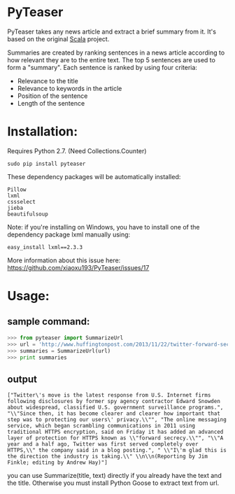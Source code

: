 PyTeaser
========

PyTeaser takes any news article and extract a brief summary from it. It's based on the original [Scala](https://github.com/MojoJolo/textteaser) project.


Summaries are created by ranking sentences in a news article according to how relevant they are to the entire text. The top 5 sentences are used to form a "summary". Each sentence is ranked by using four criteria:

- Relevance to the title
- Relevance to keywords in the article
- Position of the sentence
- Length of the sentence


# Installation:
Requires Python 2.7. (Need Collections.Counter)
```
sudo pip install pyteaser
```

These dependency packages will be automatically installed:
```
Pillow
lxml
cssselect
jieba
beautifulsoup
```
Note: if you're installing on Windows, you have to install one of the dependency package lxml manually using:

```
easy_install lxml==2.3.3
```

More information about this issue here: https://github.com/xiaoxu193/PyTeaser/issues/17


# Usage:
## sample command:
```Python
>>> from pyteaser import SummarizeUrl
>>> url = 'http://www.huffingtonpost.com/2013/11/22/twitter-forward-secrecy_n_4326599.html'
>>> summaries = SummarizeUrl(url)
>>> print summaries

```

## output
```
["Twitter\'s move is the latest response from U.S. Internet firms following disclosures by former spy agency contractor Edward Snowden about widespread, classified U.S. government surveillance programs.", "\\"Since then, it has become clearer and clearer how important that step was to protecting our users\' privacy.\\"", "The online messaging service, which began scrambling communications in 2011 using traditional HTTPS encryption, said on Friday it has added an advanced layer of protection for HTTPS known as \\"forward secrecy.\\"", "\\"A year and a half ago, Twitter was first served completely over HTTPS,\\" the company said in a blog posting.", " \\"I\'m glad this is the direction the industry is taking.\\" \\n\\n(Reporting by Jim Finkle; editing by Andrew Hay)"]

```

you can use Summarize(title, text) directly if you already have the text and the title. Otherwise you must install Python Goose to extract text from url.
